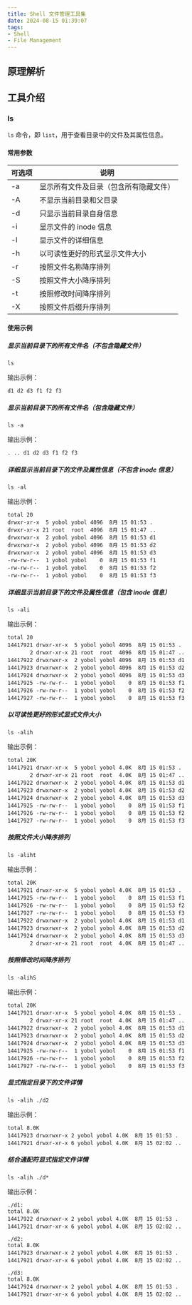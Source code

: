 ```yaml
---
title: Shell 文件管理工具集
date: 2024-08-15 01:39:07
tags:
- Shell
- File Management
---
```

## 原理解析

## 工具介绍

### ls

`ls` 命令，即 `list`，用于查看目录中的文件及其属性信息。

#### 常用参数

| 可选项 | 说明 |
| ----  | ---- |
| -a | 显示所有文件及目录（包含所有隐藏文件） |
| -A | 不显示当前目录和父目录 |
| -d | 只显示当前目录自身信息 |
| -i | 显示文件的 inode 信息 |
| -l | 显示文件的详细信息 |
| -h | 以可读性更好的形式显示文件大小 |
| -r | 按照文件名称降序排列 |
| -S | 按照文件大小降序排列 |
| -t | 按照修改时间降序排列 |
| -X | 按照文件后缀升序排列 |

#### 使用示例

##### 显示当前目录下的所有文件名（不包含隐藏文件）

```shell
ls
```

输出示例：

```shell
d1 d2 d3 f1 f2 f3
```

##### 显示当前目录下的所有文件名（包含隐藏文件）

```shell
ls -a
```

输出示例：

```shell
. .. d1 d2 d3 f1 f2 f3
```

##### 详细显示当前目录下的文件及属性信息（不包含 inode  信息）

```shell
ls -al
```

输出示例：

```shell
total 20
drwxr-xr-x  5 yobol yobol 4096  8月 15 01:53 .
drwxr-xr-x 21 root  root  4096  8月 15 01:47 ..
drwxrwxr-x  2 yobol yobol 4096  8月 15 01:53 d1
drwxrwxr-x  2 yobol yobol 4096  8月 15 01:53 d2
drwxrwxr-x  2 yobol yobol 4096  8月 15 01:53 d3
-rw-rw-r--  1 yobol yobol    0  8月 15 01:53 f1
-rw-rw-r--  1 yobol yobol    0  8月 15 01:53 f2
-rw-rw-r--  1 yobol yobol    0  8月 15 01:53 f3
```

##### 详细显示当前目录下的文件及属性信息（包含 inode 信息）

```shell
ls -ali
```

输出示例：

```shell
total 20
14417921 drwxr-xr-x  5 yobol yobol 4096  8月 15 01:53 .
       2 drwxr-xr-x 21 root  root  4096  8月 15 01:47 ..
14417922 drwxrwxr-x  2 yobol yobol 4096  8月 15 01:53 d1
14417923 drwxrwxr-x  2 yobol yobol 4096  8月 15 01:53 d2
14417924 drwxrwxr-x  2 yobol yobol 4096  8月 15 01:53 d3
14417925 -rw-rw-r--  1 yobol yobol    0  8月 15 01:53 f1
14417926 -rw-rw-r--  1 yobol yobol    0  8月 15 01:53 f2
14417927 -rw-rw-r--  1 yobol yobol    0  8月 15 01:53 f3
```

##### 以可读性更好的形式显式文件大小

```shell
ls -alih
```

输出示例：

```shell
total 20K
14417921 drwxr-xr-x  5 yobol yobol 4.0K  8月 15 01:53 .
       2 drwxr-xr-x 21 root  root  4.0K  8月 15 01:47 ..
14417922 drwxrwxr-x  2 yobol yobol 4.0K  8月 15 01:53 d1
14417923 drwxrwxr-x  2 yobol yobol 4.0K  8月 15 01:53 d2
14417924 drwxrwxr-x  2 yobol yobol 4.0K  8月 15 01:53 d3
14417925 -rw-rw-r--  1 yobol yobol    0  8月 15 01:53 f1
14417926 -rw-rw-r--  1 yobol yobol    0  8月 15 01:53 f2
14417927 -rw-rw-r--  1 yobol yobol    0  8月 15 01:53 f3
```

##### 按照文件大小降序排列

```shell
ls -aliht
```

输出示例：

```shell
total 20K
14417921 drwxr-xr-x  5 yobol yobol 4.0K  8月 15 01:53 .
14417925 -rw-rw-r--  1 yobol yobol    0  8月 15 01:53 f1
14417926 -rw-rw-r--  1 yobol yobol    0  8月 15 01:53 f2
14417927 -rw-rw-r--  1 yobol yobol    0  8月 15 01:53 f3
14417922 drwxrwxr-x  2 yobol yobol 4.0K  8月 15 01:53 d1
14417923 drwxrwxr-x  2 yobol yobol 4.0K  8月 15 01:53 d2
14417924 drwxrwxr-x  2 yobol yobol 4.0K  8月 15 01:53 d3
       2 drwxr-xr-x 21 root  root  4.0K  8月 15 01:47 ..
```

##### 按照修改时间降序排列

```shell
ls -alihS
```

输出示例：

```shell
total 20K
14417921 drwxr-xr-x  5 yobol yobol 4.0K  8月 15 01:53 .
       2 drwxr-xr-x 21 root  root  4.0K  8月 15 01:47 ..
14417922 drwxrwxr-x  2 yobol yobol 4.0K  8月 15 01:53 d1
14417923 drwxrwxr-x  2 yobol yobol 4.0K  8月 15 01:53 d2
14417924 drwxrwxr-x  2 yobol yobol 4.0K  8月 15 01:53 d3
14417925 -rw-rw-r--  1 yobol yobol    0  8月 15 01:53 f1
14417926 -rw-rw-r--  1 yobol yobol    0  8月 15 01:53 f2
14417927 -rw-rw-r--  1 yobol yobol    0  8月 15 01:53 f3
```

##### 显式指定目录下的文件详情

```shell
ls -alih ./d2
```

输出示例：

```shell
total 8.0K
14417923 drwxrwxr-x 2 yobol yobol 4.0K  8月 15 01:53 .
14417921 drwxr-xr-x 6 yobol yobol 4.0K  8月 15 02:02 ..
```

##### 结合通配符显式指定文件详情

```shell
ls -alih ./d*
```

输出示例：

```shell
./d1:
total 8.0K
14417922 drwxrwxr-x 2 yobol yobol 4.0K  8月 15 01:53 .
14417921 drwxr-xr-x 6 yobol yobol 4.0K  8月 15 02:02 ..

./d2:
total 8.0K
14417923 drwxrwxr-x 2 yobol yobol 4.0K  8月 15 01:53 .
14417921 drwxr-xr-x 6 yobol yobol 4.0K  8月 15 02:02 ..

./d3:
total 8.0K
14417924 drwxrwxr-x 2 yobol yobol 4.0K  8月 15 01:53 .
14417921 drwxr-xr-x 6 yobol yobol 4.0K  8月 15 02:02 ..
```
